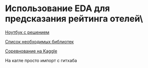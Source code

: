 # Использование EDA для предсказания рейтинга отелей\

[Ноутбук с решением](https://github.com/esta1d/SF-DS-practice/blob/main/PROJECT/PROJECT-3/Project_3%20Rating%20prediction.ipynb)

[Список необходимых библиотек](https://github.com/esta1d/SF-DS-practice/blob/main/PROJECT/PROJECT-3/requirements.txt)

[Соревнование на Kaggle](https://www.kaggle.com/code/estaid/project-3-rating-prediction-estaid/notebook)

На кагле просто импорт с гитхаба
